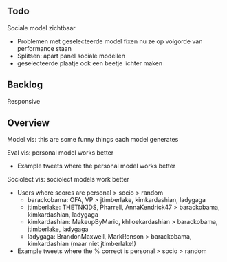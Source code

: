 Todo
----
Sociale model zichtbaar
* Problemen met geselecteerde model fixen nu ze op volgorde van performance staan
* Splitsen: apart panel sociale modellen
* geselecteerde plaatje ook een beetje lichter maken

Backlog
-------
Responsive

Overview
--------
Model vis: this are some funny things each model generates

Eval vis: personal model works better
* Example tweets where the personal model works better

Sociolect vis: sociolect models work better
* Users where scores are personal > socio > random
  * barackobama: OFA, VP > jtimberlake, kimkardashian, ladygaga
  * jtimberlake: THETNKIDS, Pharrell, AnnaKendrick47 > barackobama, kimkardashian, ladygaga
  * kimkardashian: MakeupByMario, khlloekardashian > barackobama, jtimberlake, ladygaga
  * ladygaga: BrandonMaxwell, MarkRonson > barackobama, kimkardashian (maar niet jtimberlake!)
* Example tweets where the % correct is personal > socio > random